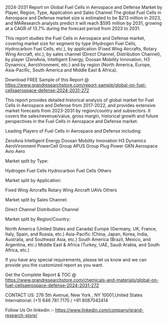 2024-2031 Report on Global Fuel Cells in Aerospace and Defense Market by Player, Region, Type, Application and Sales Channel
The global Fuel Cells in Aerospace and Defense market size is estimated to be $213 million in 2023, and MAResearch analysts predict it will reach $595 million by 2031, growing at a CAGR of 13.7% during the forecast period from 2023 to 2031.

This report studies the Fuel Cells in Aerospace and Defense market, covering market size for segment by type (Hydrogen Fuel Cells, Hydrocarbon Fuel Cells, etc.), by application (Fixed Wing Aircrafts, Rotary Wing Aircraft, etc.), by sales channel (Direct Channel, Distribution Channel), by player (ZeroAvia, Intelligent Energy, Doosan Mobility Innovation, H3 Dynamics, AeroVironment, etc.) and by region (North America, Europe, Asia-Pacific, South America and Middle East & Africa).

Download FREE Sample of this Report @ https://www.grandresearchstore.com/report-sample/global-on-fuel-cellsaerospace-defense-2024-2031-272

This report provides detailed historical analysis of global market for Fuel Cells in Aerospace and Defense from 2017-2022, and provides extensive market forecasts from 2023-2031 by region/country and subsectors. It covers the sales/revenue/value, gross margin, historical growth and future perspectives in the Fuel Cells in Aerospace and Defense market.

Leading Players of Fuel Cells in Aerospace and Defense including:

ZeroAvia
Intelligent Energy
Doosan Mobility Innovation
H3 Dynamics
AeroVironment
PowerCell Group
APUS Group
Plug Power
GKN Aerospace
Avio Aero

Market split by Type:

Hydrogen Fuel Cells
Hydrocarbon Fuel Cells
Others

Market split by Application:

Fixed Wing Aircrafts
Rotary Wing Aircraft
UAVs
Others

Market split by Sales Channel:

Direct Channel
Distribution Channel

Market split by Region/Country:

North America (United States and Canada)
Europe (Germany, UK, France, Italy, Spain, and Russia, etc.)
Asia-Pacific (China, Japan, Korea, India, Australia, and Southeast Asia, etc.)
South America (Brazil, Mexico, and Argentina, etc.)
Middle East & Africa (Turkey, UAE, Saudi Arabia, and South Africa, etc.)

If you have any special requirements, please let us know and we can provide you the customized report as you want.

Get the Complete Report & TOC @ https://www.grandresearchstore.com/chemicals-and-materials/global-on-fuel-cellsaerospace-defense-2024-2031-272

CONTACT US:
276 5th Avenue, New York , NY 10001,United States
International: (+1) 646 781 7170 / +91 8087042414

Follow Us On linkedin :- https://www.linkedin.com/company/grand-research-store/
